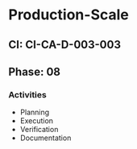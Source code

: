 # Production-Scale

## CI: CI-CA-D-003-003
## Phase: 08

### Activities
- Planning
- Execution
- Verification
- Documentation
